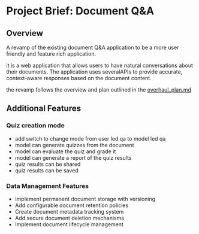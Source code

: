# Project Brief: Document Q&A

## Overview

A revamp of the existing document Q&A application to be a more user friendly and feature rich application.

it is a web application that allows users to have natural conversations about their documents. The application uses severalAPIs to provide accurate, context-aware responses based on the document content.

the revamp follows the overview and plan outlined in the [overhaul_plan.md](overhaul_plan.md)

## Additional Features

### Quiz creation mode

- add switch to change mode from user led qa to model led qa
- model can generate quizzes from the document
- model can evaluate the quiz and grade it
- model can generate a report of the quiz results
- quiz results can be shared
- quiz results can be saved

### Data Management Features

- Implement permanent document storage with versioning
- Add configurable document retention policies
- Create document metadata tracking system
- Add secure document deletion mechanisms
- Implement document lifecycle management

